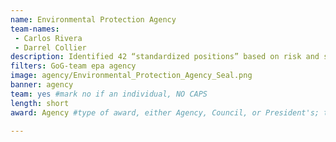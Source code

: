 ```yaml
---
name: Environmental Protection Agency
team-names: 
 - Carlos Rivera
 - Darrel Collier
description: Identified 42 “standardized positions” based on risk and sensitivity, allowing hiring managers and HR specialists to more quickly compile their packages, process personnel actions, and complete submissions. Their work significantly reduced the time and cost burden required to carry out the onboarding process.
filters: GoG-team epa agency
image: agency/Environmental_Protection_Agency_Seal.png
banner: agency
team: yes #mark no if an individual, NO CAPS 
length: short
award: Agency #type of award, either Agency, Council, or President's; this is case sensitive so make sure to match the options listed exactly. This section generates the format of the card

---
```

